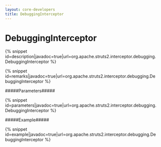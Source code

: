 ```yaml
---
layout: core-developers
title: DebuggingInterceptor
---
```


# DebuggingInterceptor



{% snippet id=description|javadoc=true|url=org.apache.struts2.interceptor.debugging.DebuggingInterceptor %}


{% snippet id=remarks|javadoc=true|url=org.apache.struts2.interceptor.debugging.DebuggingInterceptor %}

#####Parameters#####



{% snippet id=parameters|javadoc=true|url=org.apache.struts2.interceptor.debugging.DebuggingInterceptor %}

#####Example#####



{% snippet id=example|javadoc=true|url=org.apache.struts2.interceptor.debugging.DebuggingInterceptor %}

